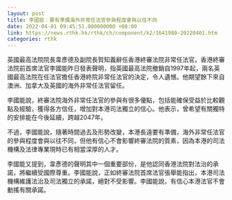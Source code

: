 ```yaml
---
layout: post
title: 李國能：要有準備海外非常任法官參與程度會與以往不同
date: 2022-04-01 09:45:51.000000000 +08:00
link: https://news.rthk.hk/rthk/ch/component/k2/1641980-20220401.htm
categories: rthk
---
```


英國最高法院院長韋彥德及副院長賀知義辭任香港終審法院非常任法官。香港終審法院前首席法官李國能昨日發表聲明，指英國最高法院撤銷自1997年起，兩名英國最高法院在任法官擔任香港終院非常任法官的決定，令人遺憾。他期望餘下來自澳洲、加拿大及英國的海外非常任法官留任。

李國能說，終審法院海外非常任法官的參與有很多優點，包括能確保受益於比較觀點及經驗，獲得各方信任，增加對本港司法獨立的信心。他表示，曾希望有關獨特的安排能在今後延續，跨越2047年。

不過，李國能說，隨著時間過去及形勢改變，本港長遠要有準備，海外非常任法官的參與程度會與以往不同，但他有信心不會影響終審法院的質素，因為本港的司法機構及法律專業現時已有相當深厚的人才。

李國能又提到，韋彥德的聲明其中一個重要部份，是他認同香港法院對法治的承諾，將繼續受國際尊重。李國能說，正如終審法院首席法官張舉能指出，本港司法機構維護法治及司法獨立的承諾，絕對不受影響。李國能說，有信心本港法官不會動搖有關承諾。
